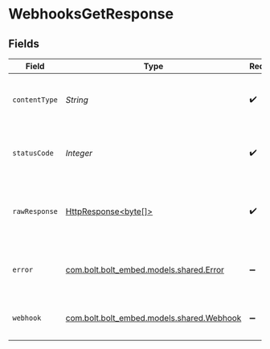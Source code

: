 # WebhooksGetResponse


## Fields

| Field                                                                                                                    | Type                                                                                                                     | Required                                                                                                                 | Description                                                                                                              |
| ------------------------------------------------------------------------------------------------------------------------ | ------------------------------------------------------------------------------------------------------------------------ | ------------------------------------------------------------------------------------------------------------------------ | ------------------------------------------------------------------------------------------------------------------------ |
| `contentType`                                                                                                            | *String*                                                                                                                 | :heavy_check_mark:                                                                                                       | HTTP response content type for this operation                                                                            |
| `statusCode`                                                                                                             | *Integer*                                                                                                                | :heavy_check_mark:                                                                                                       | HTTP response status code for this operation                                                                             |
| `rawResponse`                                                                                                            | [HttpResponse<byte[]>](https://docs.oracle.com/en/java/javase/11/docs/api/java.net.http/java/net/http/HttpResponse.html) | :heavy_check_mark:                                                                                                       | Raw HTTP response; suitable for custom response parsing                                                                  |
| `error`                                                                                                                  | [com.bolt.bolt_embed.models.shared.Error](../../models/shared/Error.md)                                                  | :heavy_minus_sign:                                                                                                       | The specified resource was not found                                                                                     |
| `webhook`                                                                                                                | [com.bolt.bolt_embed.models.shared.Webhook](../../models/shared/Webhook.md)                                              | :heavy_minus_sign:                                                                                                       | Webhook information has been retrieved                                                                                   |